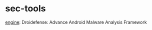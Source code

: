 # sec-tools
  
[engine](https://github.com/droidefense/engine): Droidefense: Advance Android Malware Analysis Framework